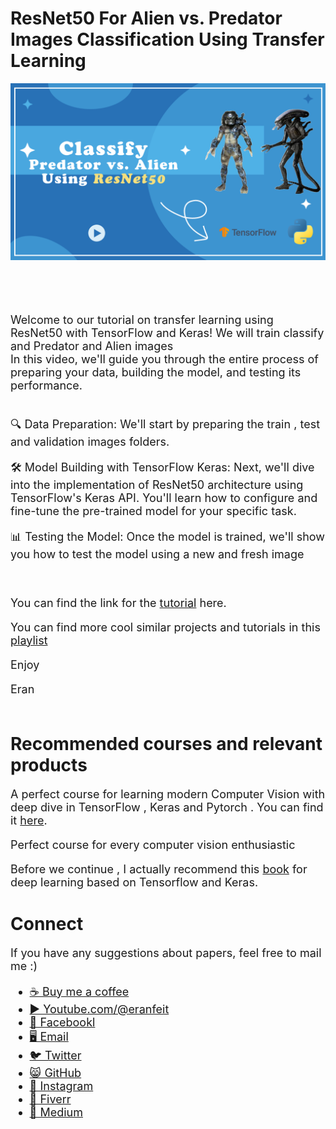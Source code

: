 # ResNet50 For Alien vs. Predator Images Classification Using Transfer Learning

<p align="center">
  <img width="800" src="Classify Predator vs. Alien Using ResNet50.png" "image">
</p>

##
<br/><br/> 

<font size= "4" >

Welcome to our tutorial on transfer learning using ResNet50 with TensorFlow and Keras! 
We will  train classify and Predator and Alien images  
In this video, we'll guide you through the entire process of preparing your data, building the model, and testing its performance.

<br/>
🔍 Data Preparation: We'll start by preparing the train , test and validation images folders.

🛠️ Model Building with TensorFlow Keras: Next, we'll dive into the implementation of ResNet50 architecture using TensorFlow's Keras API. You'll learn how to configure and fine-tune the pre-trained model for your specific task.

📊 Testing the Model: Once the model is trained, we'll show you how to test the model using a new and fresh image 


<br/>

You can find the link for the [tutorial](https://youtu.be/5SJAPmQy7xs) here. 

You can find more cool similar projects and tutorials in this [playlist](https://www.youtube.com/playlist?list=PLdkryDe59y4aCcCN4ioFpdLVAGZ_dFeFr)

Enjoy

Eran
<br/><br/> 

</font>

# Recommended courses and relevant products 
<font size= "4" >

A perfect course for learning modern Computer Vision with deep dive in TensorFlow , Keras and Pytorch . You can find it [here](http://bit.ly/3HeDy1V).

Perfect course for every computer vision enthusiastic

Before we continue , I actually recommend this [book](https://amzn.to/3STWZ2N) for deep learning based on Tensorflow and Keras. 



</font>

# Connect

<font size= "4" >
If you have any suggestions about papers, feel free to mail me :)

- [☕ Buy me a coffee](https://ko-fi.com/eranfeit)
- [▶️ Youtube.com/@eranfeit](https://www.youtube.com/channel/UCTiWJJhaH6BviSWKLJUM9sg)
- [🐙 Facebookl](https://www.facebook.com/groups/3080601358933585)
- [🖥️ Email](mailto:feitgemel@gmail.com)
- [🐦 Twitter](https://twitter.com/eran_feit )
- [😸 GitHub](https://github.com/feitgemel)
- [📸 Instagram](https://www.instagram.com/eran_feit/)
- [🤝 Fiverr ](https://www.fiverr.com/s/mB3Pbb)
- [📝 Medium ](https://medium.com/@feitgemel)


</font>

